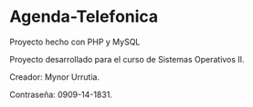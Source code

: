 # Agenda-Telefonica

Proyecto hecho con PHP y MySQL

Proyecto desarrollado para el curso de Sistemas Operativos II.

Creador: Mynor Urrutia.

Contraseña: 0909-14-1831.
